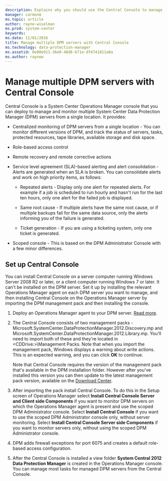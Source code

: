```yaml
---
description: Explains why you should use the Central Console to manage multiple DPM servers and how to install the console.
manager: carmonm
ms.topic: article
author: rayne-wiselman
ms.prod: system-center
keywords: 
ms.date: 11/01/2016
title: Manage multiple DPM servers with Central Console
ms.technology: data-protection-manager
ms.assetid: 6e08e911-36e0-48d6-b71e-df4741811a0a
ms.author: raynew
---
```


# Manage multiple DPM servers with Central Console

Central Console is a System Center Operations Manager console that you can deploy to manage and monitor multiple System Center Data Protection Manager (DPM) servers from a single location. It provides:

-   Centralized monitoring of DPM servers from a single location - You can monitor different versions of DPM, and track the status of servers, tasks, protected resources, tape libraries, available storage and disk space.

-   Role-based access control

-   Remote recovery
     and remote corrective actions

-   Service level agreement (SLA)-based alerting and alert consolidation - Alerts are generated when an SLA is broken.
    You can consolidate alerts and work on high priority items, as follows:

    -   Repeated alerts - Display only one alert for repeated alerts. For example if a job is scheduled to run hourly and hasn't run for the last ten hours, only one alert for the failed job is displayed.

    -   Same root cause - If multiple alerts have the same root cause, or if multiple backups fail for the same data source, only the alerts informing you of the failure is generated.

    -   Ticket generation - If you are using a ticketing system, only one ticket is generated.

-   Scoped console - This is based on the DPM Administrator Console with a few minor differences.


## Set up Central Console
You can install Central Console on a server computer running Windows Server 2008 R2 or later, or a client computer running Windows 7 or later.  It can't be installed on the DPM server. Set it up by installing the relevant Operations Manager agent on each DPM server you want to manage, and then installing Central Console on the Operations Manager server by importing the DPM management pack and then installing the console.

1.  Deploy an Operations Manager agent to your DPM server.  [Read more](https://docs.microsoft.com/en-us/system-center/dpm/use-ops-manager-to-manage-monitor-dpm?view=sc-dpm-1807#BKMK_OM).

2.  The Central Console consists of two management packs - Microsoft.SystemCenter.DataProtectionManager.2012.Discovery.mp and Microsoft.SystemCenter.DataProtectionManager.2012.Library.mp. You'll need to import both of these and they're located in \<CDDrive:>\Management Packs.
    Note that when you import the management pack, Windows displays a warning about write actions. This is an expected warning, and you can click **OK** to continue.

    Note that Central Console requires the version of the management pack that's available in the DPM installation folder. However after you've installed this version you can then update to the latest management pack version, available on the [Download Center](https://www.microsoft.com/en-us/download/details.aspx?id=56560).

3.  After importing the pack install Central Console. To do this in the  Setup screen of Operations Manager select **Install Central Console Server and Client side Components** if you want to monitor DPM servers on which the Operations Manager agent is present and use the scoped DPM Administrator console.
    Select **Install Central Console** if you want to use the scoped DPM Administrator console only, without server monitoring.
    Select **Install Central Console Server side Components** if you want to monitor servers only, without using the scoped DPM Administrator console.

4.  DPM adds firewall exceptions for port 6075 and creates a default role-based access configuration.

5.  After the Central Console is installed a view folder **System Central 2012 Data Protection Manager** is created in the Operations Manager console. You can manage most tasks for managed DPM servers from the Central Console.
